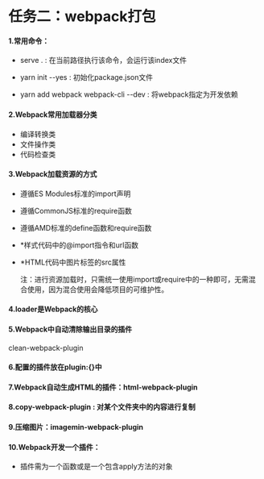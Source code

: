 # 任务二：webpack打包

#### 1.常用命令：

- serve . : 在当前路径执行该命令，会运行该index文件

- yarn init --yes : 初始化package.json文件
- yarn add webpack webpack-cli --dev : 将webpack指定为开发依赖

#### 2.Webpack常用加载器分类

- 编译转换类
- 文件操作类
- 代码检查类

#### 3.Webpack加载资源的方式

- 遵循ES Modules标准的import声明

- 遵循CommonJS标准的require函数

- 遵循AMD标准的define函数和require函数

- *样式代码中的@import指令和url函数

- *HTML代码中图片标签的src属性

  注：进行资源加载时，只需统一使用import或require中的一种即可，无需混合使用，因为混合使用会降低项目的可维护性。

#### 4.loader是Webpack的核心

#### 5.Webpack中自动清除输出目录的插件

clean-webpack-plugin

#### 6.配置的插件放在plugin:{}中

#### 7.Webpack自动生成HTML的插件：html-webpack-plugin

#### 8.copy-webpack-plugin : 对某个文件夹中的内容进行复制

#### 9.压缩图片：imagemin-webpack-plugin

#### 10.Webpack开发一个插件：

- 插件需为一个函数或是一个包含apply方法的对象